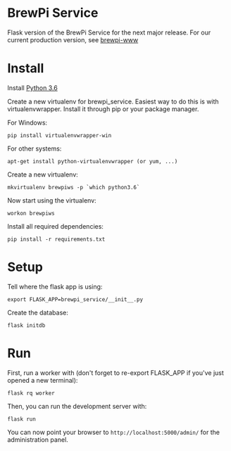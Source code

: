 # BrewPi Service

Flask version of the BrewPi Service for the next major release.
For our current production version, see [brewpi-www](https://github.com/BrewPi/brewpi-www)

# Install

Install [Python 3.6](https://www.python.org/downloads/)

Create a new virtualenv for brewpi_service. Easiest way to do this is with
virtualenvwrapper. Install it through pip or your package manager.

For Windows:

    pip install virtualenvwrapper-win
    
For other systems:
    
    apt-get install python-virtualenvwrapper (or yum, ...)
    
    
Create a new virtualenv:

    mkvirtualenv brewpiws -p `which python3.6`
    

Now start using the virtualenv:
    
    workon brewpiws


Install all required dependencies:

    pip install -r requirements.txt
    
# Setup

Tell where the flask app is using:

    export FLASK_APP=brewpi_service/__init__.py

Create the database:

    flask initdb
    
# Run

First, run a worker with (don't forget to re-export FLASK_APP if you've just
opened a new terminal):

    flask rq worker

Then, you can run the development server with:

    flask run

You can now point your browser to `http://localhost:5000/admin/` for the
administration panel.
